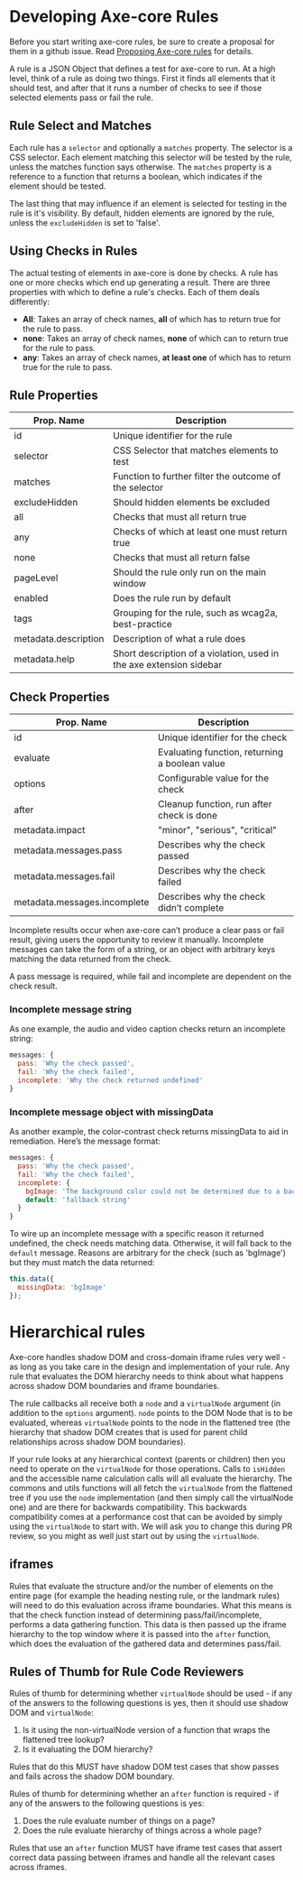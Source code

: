 # Developing Axe-core Rules

Before you start writing axe-core rules, be sure to create a proposal for them in a github issue. Read [Proposing Axe-core rules](./rule-proposal.md) for details.

A rule is a JSON Object that defines a test for axe-core to run. At a high level, think of a rule as doing two things. First it finds all elements that it should test, and after that it runs a number of checks to see if those selected elements pass or fail the rule.

## Rule Select and Matches

Each rule has a `selector` and optionally a `matches` property. The selector is a CSS selector. Each element matching this selector will be tested by the rule, unless the matches function says otherwise. The `matches` property is a reference to a function that returns a boolean, which indicates if the element should be tested.

The last thing that may influence if an element is selected for testing in the rule is it's visibility. By default, hidden elements are ignored by the rule, unless the `excludeHidden` is set to 'false'.

## Using Checks in Rules

The actual testing of elements in axe-core is done by checks. A rule has one or more checks which end up generating a result. There are three properties with which to define a rule's checks. Each of them deals differently:

- **All**: Takes an array of check names, **all** of which has to return true for the rule to pass.
- **none**: Takes an array of check names, **none** of which can to return true for the rule to pass.
- **any**: Takes an array of check names, **at least one** of which has to return true for the rule to pass.

## Rule Properties

| Prop. Name           | Description                                                         |
| -------------------- | ------------------------------------------------------------------- |
| id                   | Unique identifier for the rule                                      |
| selector             | CSS Selector that matches elements to test                          |
| matches              | Function to further filter the outcome of the selector              |
| excludeHidden        | Should hidden elements be excluded                                  |
| all                  | Checks that must all return true                                    |
| any                  | Checks of which at least one must return true                       |
| none                 | Checks that must all return false                                   |
| pageLevel            | Should the rule only run on the main window                         |
| enabled              | Does the rule run by default                                        |
| tags                 | Grouping for the rule, such as wcag2a, best-practice                |
| metadata.description | Description of what a rule does                                     |
| metadata.help        | Short description of a violation, used in the axe extension sidebar |

## Check Properties

| Prop. Name                   | Description                                    |
| ---------------------------- | ---------------------------------------------- |
| id                           | Unique identifier for the check                |
| evaluate                     | Evaluating function, returning a boolean value |
| options                      | Configurable value for the check               |
| after                        | Cleanup function, run after check is done      |
| metadata.impact              | "minor", "serious", "critical"                 |
| metadata.messages.pass       | Describes why the check passed                 |
| metadata.messages.fail       | Describes why the check failed                 |
| metadata.messages.incomplete | Describes why the check didn’t complete        |

Incomplete results occur when axe-core can’t produce a clear pass or fail result,
giving users the opportunity to review it manually. Incomplete messages can take
the form of a string, or an object with arbitrary keys matching the data returned
from the check.

A pass message is required, while fail and incomplete are dependent on the check result.

### Incomplete message string

As one example, the audio and video caption checks return an incomplete string:

```js
messages: {
  pass: 'Why the check passed',
  fail: 'Why the check failed',
  incomplete: 'Why the check returned undefined'
}
```

### Incomplete message object with missingData

As another example, the color-contrast check returns missingData to aid in
remediation. Here’s the message format:

```js
messages: {
  pass: 'Why the check passed',
  fail: 'Why the check failed',
  incomplete: {
    bgImage: 'The background color could not be determined due to a background image',
    default: 'fallback string'
  }
}
```

To wire up an incomplete message with a specific reason it returned undefined,
the check needs matching data. Otherwise, it will fall back to the `default` message.
Reasons are arbitrary for the check (such as 'bgImage') but they must match the
data returned:

```js
this.data({
  missingData: 'bgImage'
});
```

# Hierarchical rules

Axe-core handles shadow DOM and cross-domain iframe rules very well - as long as you take care in the design and implementation of your rule. Any rule that evaluates the DOM hierarchy needs to think about what happens across shadow DOM boundaries and iframe boundaries.

The rule callbacks all receive both a `node` and a `virtualNode` argument (in addition to the `options` argument). `node` points to the DOM Node that is to be evaluated, whereas `virtualNode` points to the node in the flattened tree (the hierarchy that shadow DOM creates that is used for parent child relationships across shadow DOM boundaries).

If your rule looks at any hierarchical context (parents or children) then you need to operate on the `virtualNode` for those operations. Calls to `isHidden` and the accessible name calculation calls will all evaluate the hierarchy. The commons and utils functions will all fetch the `virtualNode` from the flattened tree if you use the `node` implementation (and then simply call the virtualNode one) and are there for backwards compatibility. This backwards compatibility comes at a performance cost that can be avoided by simply using the `virtualNode` to start with. We will ask you to change this during PR review, so you might as well just start out by using the `virtualNode`.

## iframes

Rules that evaluate the structure and/or the number of elements on the entire page (for example the heading nesting rule, or the landmark rules) will need to do this evaluation across iframe boundaries. What this means is that the check function instead of determining pass/fail/incomplete, performs a data gathering function. This data is then passed up the iframe hierarchy to the top window where it is passed into the `after` function, which does the evaluation of the gathered data and determines pass/fail.

## Rules of Thumb for Rule Code Reviewers

Rules of thumb for determining whether `virtualNode` should be used - if any of the answers to the following questions is yes, then it should use shadow DOM and `virtualNode`:

1. Is it using the non-virtualNode version of a function that wraps the flattened tree lookup?
2. Is it evaluating the DOM hierarchy?

Rules that do this MUST have shadow DOM test cases that show passes and fails across the shadow DOM boundary.

Rules of thumb for determining whether an `after` function is required - if any of the answers to the following questions is yes:

1. Does the rule evaluate number of things on a page?
2. Does the rule evaluate hierarchy of things across a whole page?

Rules that use an `after` function MUST have iframe test cases that assert correct data passing between iframes and handle all the relevant cases across iframes.

